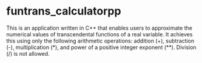 # funtrans_calculatorpp
This is an application written in C++ that enables users to approximate the numerical values of transcendental functions
of a real variable. It achieves this using only the following arithmetic operations: addition (+), subtraction (-), 
multiplication (*), and power of a positive integer exponent (**). Division (/) is not allowed.

